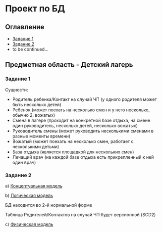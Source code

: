 # Проект по БД

## Оглавление

- [Задание 1](https://github.com/alexbuyan/database_project#%D0%B7%D0%B0%D0%B4%D0%B0%D0%BD%D0%B8%D0%B5-1)
- [Задание 2](https://github.com/alexbuyan/database_project#%D0%B7%D0%B0%D0%B4%D0%B0%D0%BD%D0%B8%D0%B5-2)
- to be continued...

## Предметная область - Детский лагерь

### Задание 1

Сущности:

- Родитель ребенка/Контакт на случай ЧП (у одного родителя может быть несколько детей)
- Ребенок (может поехать на несколько смен и у него несколько, обычно 2, вожатых)
- Смена в лагере (проходит на конкретной базе отдыха, на смене один руководитель, несколько детей, несколько вожатых)
- Руководитель смены (может руководить несколькими сменами в разные моменты времени)
- Вожатый (может поехать на несколько смен, работает с несколькими детьми)
- База отдыха (является площадкой для нескольких смен)
- Лечащий врач (на каждой базе отдыха есть прикрепленный к ней один врач)

### Задание 2

a) [Концептуальная модель](https://github.com/alexbuyan/database_project/blob/main/models/2a.jpg)

b) [Логическая модель](https://github.com/alexbuyan/database_project/blob/main/models/2b.png)

БД находится во 2-й нормальной форме

Таблица Родителей/Контактов на случай ЧП будет версионной (SCD2)

c) [Физическая модель](https://github.com/alexbuyan/database_project/blob/main/models/2c.pdf)
